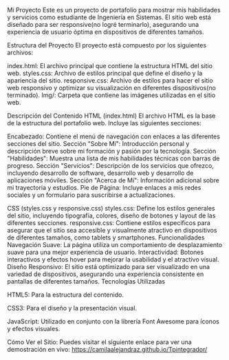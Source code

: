 Mi Proyecto
Este es un proyecto de portafolio para mostrar mis habilidades y servicios como estudiante de Ingeniería en Sistemas. El sitio web está diseñado para ser responsive(no logré terminarlo), asegurando una experiencia de usuario óptima en dispositivos de diferentes tamaños.

Estructura del Proyecto
El proyecto está compuesto por los siguientes archivos:

index.html: El archivo principal que contiene la estructura HTML del sitio web.
styles.css: Archivo de estilos principal que define el diseño y la apariencia del sitio.
responsive.css: Archivo de estilos para hacer el sitio web responsivo y optimizar su visualización en diferentes dispositivos(no terminado).
Img/: Carpeta que contiene las imágenes utilizadas en el sitio web.

Descripción del Contenido
HTML (index.html)
El archivo HTML es la base de la estructura del portafolio web. Incluye las siguientes secciones:

Encabezado: Contiene el menú de navegación con enlaces a las diferentes secciones del sitio.
Sección "Sobre Mí": Introducción personal y descripción breve sobre mi formación y pasión por la tecnología.
Sección "Habilidades": Muestra una lista de mis habilidades técnicas con barras de progreso.
Sección "Servicios": Descripción de los servicios que ofrezco, incluyendo desarrollo de software, desarrollo web y desarrollo de aplicaciones móviles.
Sección "Acerca de Mí": Información adicional sobre mi trayectoria y estudios.
Pie de Página: Incluye enlaces a mis redes sociales y un formulario para suscribirse a actualizaciones.

CSS (styles.css y responsive.css)
styles.css: Define los estilos generales del sitio, incluyendo tipografía, colores, diseño de botones y layout de las diferentes secciones.
responsive.css: Contiene estilos específicos para asegurar que el sitio sea accesible y visualmente atractivo en dispositivos de diferentes tamaños, como tablets y smartphones.
Funcionalidades
Navegación Suave: La página utiliza un comportamiento de desplazamiento suave para una mejor experiencia de usuario.
Interactividad: Botones interactivos y efectos hover para mejorar la usabilidad y el atractivo visual.
Diseño Responsivo: El sitio está optimizado para ser visualizado en una variedad de dispositivos, asegurando una experiencia consistente en pantallas de diferentes tamaños.
Tecnologías Utilizadas

HTML5: Para la estructura del contenido.

CSS3: Para el diseño y la presentación visual.

JavaScript: Utilizado en conjunto con la librería Font Awesome para íconos y efectos visuales.

Cómo Ver el Sitio:
Puedes visitar el siguiente enlace para ver una demostración en vivo:
https://camilaalejandraz.github.io/Tpintegrador/

